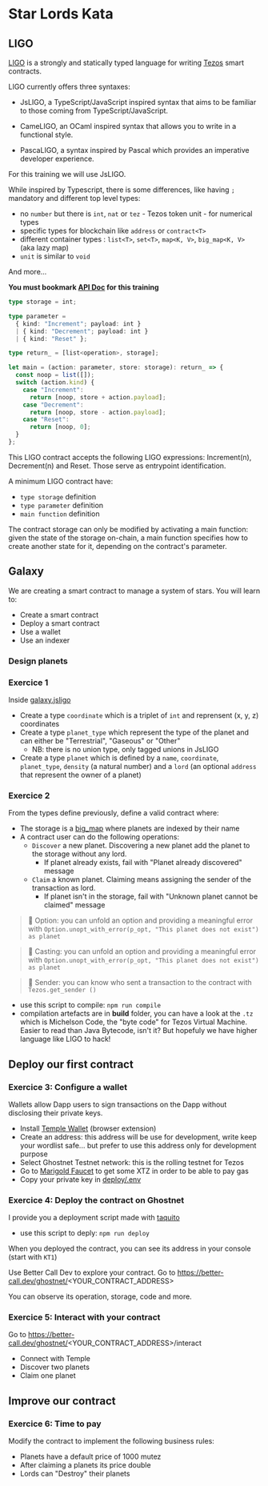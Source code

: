 # Star Lords Kata

## LIGO

[LIGO](https://ligolang.org) is a strongly and statically typed language for writing [Tezos](https://tezos.com) smart contracts.

LIGO currently offers three syntaxes:

- JsLIGO, a TypeScript/JavaScript inspired syntax that aims to be familiar to those coming from TypeScript/JavaScript.

- CameLIGO, an OCaml inspired syntax that allows you to write in a functional style.

- PascaLIGO, a syntax inspired by Pascal which provides an imperative developer experience.

For this training we will use JsLIGO.

While inspired by Typescript, there is some differences, like having `;` mandatory and different top level types:

- no `number` but there is `int`, `nat` or `tez` - Tezos token unit - for numerical types
- specific types for blockchain like `address` or `contract<T>`
- different container types : `list<T>`, `set<T>`, `map<K, V>`, `big_map<K, V>` (aka lazy map)
- `unit` is similar to `void`

And more...

**You must bookmark [API Doc](https://ligolang.org/docs/reference/toplevel?lang=jsligo) for this training**

```ts
type storage = int;

type parameter =
  { kind: "Increment"; payload: int }
  | { kind: "Decrement"; payload: int }
  | { kind: "Reset" };

type return_ = [list<operation>, storage];

let main = (action: parameter, store: storage): return_ => {
  const noop = list([]);
  switch (action.kind) {
    case "Increment":
      return [noop, store + action.payload];
    case "Decrement":
      return [noop, store - action.payload];
    case "Reset":
      return [noop, 0];
  }
};
```

This LIGO contract accepts the following LIGO expressions: Increment(n), Decrement(n) and Reset. Those serve as entrypoint identification.

A minimum LIGO contract have:

- `type storage` definition
- `type parameter` definition
- `main function` definition

The contract storage can only be modified by activating a main function: given the state of the storage on-chain, a main function specifies how to create another state for it, depending on the contract's parameter.

## Galaxy

We are creating a smart contract to manage a system of stars. You will learn to:

- Create a smart contract
- Deploy a smart contract
- Use a wallet
- Use an indexer

### Design planets

### Exercice 1

Inside [galaxy.jsligo](./contracts/galaxy.jsligo)

- Create a type `coordinate` which is a triplet of `int` and reprensent (x, y, z) coordinates
- Create a type `planet_type` which represent the type of the planet and can either be "Terrestrial", "Gaseous" or "Other"
  - NB: there is no union type, only tagged unions in JsLIGO
- Create a type `planet` which is defined by a `name`, `coordinate`, `planet_type`, `density` (a natural number) and a `lord` (an optional `address` that represent the owner of a planet)

### Exercice 2

From the types define previously, define a valid contract where:

- The storage is a [big_map](https://ligolang.org/docs/reference/big-map-reference?lang=jsligo) where planets are indexed by their name
- A contract user can do the following operations:
  - `Discover` a new planet. Discovering a new planet add the planet to the storage without any lord.
    - If planet already exists, fail with "Planet already discovered" message
  - `Claim` a known planet. Claiming means assigning the sender of the transaction as lord.
    - If planet isn't in the storage, fail with "Unknown planet cannot be claimed" message

> 📌 Option: you can unfold an option and providing a meaningful error with `Option.unopt_with_error(p_opt, "This planet does not exist") as planet`

> 📌 Casting: you can unfold an option and providing a meaningful error with `Option.unopt_with_error(p_opt, "This planet does not exist") as planet`

> 📌 Sender: you can know who sent a transaction to the contract with `Tezos.get_sender ()`

- use this script to compile: `npm run compile`
- compilation artefacts are in **build** folder, you can have a look at the `.tz` which is Michelson Code, the "byte code" for Tezos Virtual Machine. Easier to read than Java Bytecode, isn't it? But hopefuly we have higher language like LIGO to hack!

## Deploy our first contract

### Exercice 3: Configure a wallet

Wallets allow Dapp users to sign transactions on the Dapp without disclosing their private keys.

- Install [Temple Wallet](https://templewallet.com/) (browser extension)
- Create an address: this address will be use for development, write keep your wordlist safe... but prefer to use this address only for development purpose
- Select Ghostnet Testnet network: this is the rolling testnet for Tezos
- Go to [Marigold Faucet](https://faucet.marigold.dev/) to get some XTZ in order to be able to pay gas
- Copy your private key in [deploy/.env](deploy/.env)

### Exercice 4: Deploy the contract on Ghostnet

I provide you a deployment script made with [taquito](https://tezostaquito.io/)

- use this script to deply: `npm run deploy`

When you deployed the contract, you can see its address in your console (start with `KT1`)

Use Better Call Dev to explore your contract. Go to https://better-call.dev/ghostnet/<YOUR_CONTRACT_ADDRESS>

You can observe its operation, storage, code and more.

### Exercice 5: Interact with your contract

Go to https://better-call.dev/ghostnet/<YOUR_CONTRACT_ADDRESS>/interact

- Connect with Temple
- Discover two planets
- Claim one planet

## Improve our contract

### Exercice 6: Time to pay

Modify the contract to implement the following business rules:

- Planets have a default price of 1000 mutez
- After claiming a planets its price double
- Lords can "Destroy" their planets

